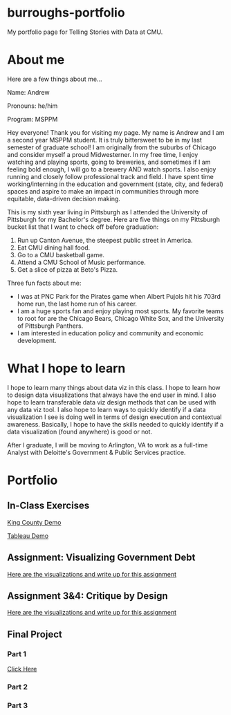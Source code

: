 # burroughs-portfolio
My portfolio page for Telling Stories with Data at CMU. 

# About me
Here are a few things about me...

Name: Andrew

Pronouns: he/him

Program: MSPPM

Hey everyone! Thank you for visiting my page. My name is Andrew and I am a second year MSPPM student. It is truly bittersweet to be in my last semester of graduate school! I am originally from the suburbs of Chicago and consider myself a proud Midwesterner. In my free time, I enjoy watching and playing sports, going to breweries, and sometimes if I am feeling bold enough, I will go to a brewery AND watch sports. I also enjoy running and closely follow professional track and field. I have spent time working/interning in the education and government (state, city, and federal) spaces and aspire to make an impact in communities through more equitable, data-driven decision making. 

This is my sixth year living in Pittsburgh as I attended the University of Pittsburgh for my Bachelor's degree. Here are five things on my Pittsburgh bucket list that I want to check off before graduation: 
1. Run up Canton Avenue, the steepest public street in America.
2. Eat CMU dining hall food. 
3. Go to a CMU basketball game.
4. Attend a CMU School of Music performance. 
5. Get a slice of pizza at Beto's Pizza. 

Three fun facts about me: 
- I was at PNC Park for the Pirates game when Albert Pujols hit his 703rd home run, the last home run of his career.
- I am a huge sports fan and enjoy playing most sports. My favorite teams to root for are the Chicago Bears, Chicago White Sox, and the University of Pittsburgh Panthers. 
- I am interested in education policy and community and economic development. 

# What I hope to learn
I hope to learn many things about data viz in this class. I hope to learn how to design data visualizations that always have the end user in mind. I also hope to learn transferable data viz design methods that can be used with any data viz tool. I also hope to learn ways to quickly identify if a data visualization I see is doing well in terms of design execution and contextual awareness. Basically, I hope to have the skills needed to quickly identify if a data visualization (found anywhere) is good or not. 

After I graduate, I will be moving to Arlington, VA to work as a full-time Analyst with Deloitte's Government & Public Services practice. 

# Portfolio

## In-Class Exercises
[King County Demo](/KingCountyDemo.md)

[Tableau Demo](/TableauDemo.MD)

## Assignment: Visualizing Government Debt
[Here are the visualizations and write up for this assignment](/dataviz2.md)

## Assignment 3&4: Critique by Design
[Here are the visualizations and write up for this assignment](/Assignment34.MD)

  
## Final Project

### Part 1
[Click Here](/final-project-part-one.md)
### Part 2

### Part 3
